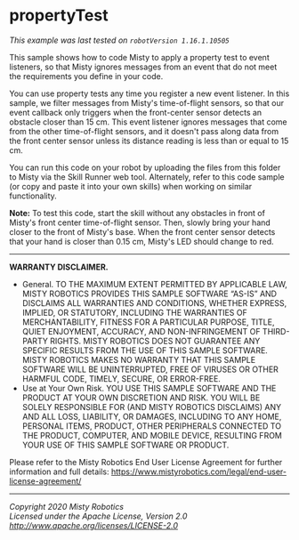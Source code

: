 # propertyTest

*This example was last tested on `robotVersion 1.16.1.10505`*

This sample shows how to code Misty to apply a property test to event listeners, so that Misty ignores messages from an event that do not meet the requirements you define in your code.

You can use property tests any time you register a new event listener. In this sample, we filter messages from Misty's time-of-flight sensors, so that our event callback only triggers when the front-center sensor detects an obstacle closer than 15 cm. This event listener ignores messages that come from the other time-of-flight sensors, and it doesn't pass along data from the front center sensor unless its
distance reading is less than or equal to 15 cm.

You can run this code on your robot by uploading the files from this folder to Misty via the Skill Runner web tool. Alternately, refer to this code sample (or copy and paste it into your own skills) when working on similar functionality.

**Note:** To test this code, start the skill without any obstacles in front of Misty's front center time-of-flight sensor. Then, slowly bring your hand closer to the front of Misty's base. When the front center sensor detects that your hand is closer than 0.15 cm, Misty's LED should change to red.

---

**WARRANTY DISCLAIMER.**

* General. TO THE MAXIMUM EXTENT PERMITTED BY APPLICABLE LAW, MISTY ROBOTICS PROVIDES THIS SAMPLE SOFTWARE “AS-IS” AND DISCLAIMS ALL WARRANTIES AND CONDITIONS, WHETHER EXPRESS, IMPLIED, OR STATUTORY, INCLUDING THE WARRANTIES OF MERCHANTABILITY, FITNESS FOR A PARTICULAR PURPOSE, TITLE, QUIET ENJOYMENT, ACCURACY, AND NON-INFRINGEMENT OF THIRD-PARTY RIGHTS. MISTY ROBOTICS DOES NOT GUARANTEE ANY SPECIFIC RESULTS FROM THE USE OF THIS SAMPLE SOFTWARE. MISTY ROBOTICS MAKES NO WARRANTY THAT THIS SAMPLE SOFTWARE WILL BE UNINTERRUPTED, FREE OF VIRUSES OR OTHER HARMFUL CODE, TIMELY, SECURE, OR ERROR-FREE.
* Use at Your Own Risk. YOU USE THIS SAMPLE SOFTWARE AND THE PRODUCT AT YOUR OWN DISCRETION AND RISK. YOU WILL BE SOLELY RESPONSIBLE FOR (AND MISTY ROBOTICS DISCLAIMS) ANY AND ALL LOSS, LIABILITY, OR DAMAGES, INCLUDING TO ANY HOME, PERSONAL ITEMS, PRODUCT, OTHER PERIPHERALS CONNECTED TO THE PRODUCT, COMPUTER, AND MOBILE DEVICE, RESULTING FROM YOUR USE OF THIS SAMPLE SOFTWARE OR PRODUCT.

Please refer to the Misty Robotics End User License Agreement for further information and full details: https://www.mistyrobotics.com/legal/end-user-license-agreement/

--- 

*Copyright 2020 Misty Robotics*<br>
*Licensed under the Apache License, Version 2.0*<br>
*http://www.apache.org/licenses/LICENSE-2.0*